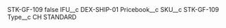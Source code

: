 <?xml version="1.0" encoding="UTF-8"?>
<CustomMetadata xmlns="http://soap.sforce.com/2006/04/metadata" xmlns:xsi="http://www.w3.org/2001/XMLSchema-instance" xmlns:xsd="http://www.w3.org/2001/XMLSchema">
    <label>STK-GF-109</label>
    <protected>false</protected>
    <values>
        <field>IFU__c</field>
        <value xsi:type="xsd:string">DEX-SHIP-01</value>
    </values>
    <values>
        <field>Pricebook__c</field>
        <value xsi:nil="true"/>
    </values>
    <values>
        <field>SKU__c</field>
        <value xsi:type="xsd:string">STK-GF-109</value>
    </values>
    <values>
        <field>Type__c</field>
        <value xsi:type="xsd:string">CH STANDARD</value>
    </values>
</CustomMetadata>
